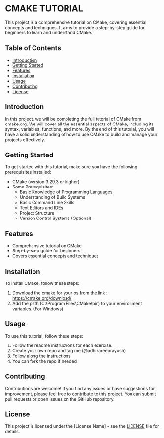 # CMAKE TUTORIAL

This project is a comprehensive tutorial on CMake, covering essential concepts and techniques. It aims to provide a step-by-step guide for beginners to learn and understand CMake.

## Table of Contents

- [Introduction](#introduction)
- [Getting Started](#getting-started)
- [Features](#features)
- [Installation](#installation)
- [Usage](#usage)
- [Contributing](#contributing)
- [License](#license)

## Introduction

In this project, we will be completing the full tutorial of CMake from cmake.org. We will cover all the essential aspects of CMake, including its syntax, variables, functions, and more. By the end of this tutorial, you will have a solid understanding of how to use CMake to build and manage your projects effectively.

## Getting Started

To get started with this tutorial, make sure you have the following prerequisites installed:

- CMake (version 3.29.3 or higher)
- Some Prerequisites:
  - Basic Knowledge of Programming Languages
  - Understanding of Build Systems
  - Basic Command Line Skills
  - Text Editors and IDEs
  - Project Structure
  - Version Control Systems (Optional)

## Features

- Comprehensive tutorial on CMake
- Step-by-step guide for beginners
- Covers essential concepts and techniques

## Installation

To install CMake, follow these steps:

1. Download the cmake for your os from the link : https://cmake.org/download/
2. Add the path (C:\Program Files\CMake\bin) to your environment variables. (For Windows)

## Usage

To use this tutorial, follow these steps:

1. Follow the readme instructions for each exercise.
2. Create your own repo and tag me (@adhikareeprayush)
3. Follow along the instructions
4. You can fork the repo if needed

## Contributing

Contributions are welcome! If you find any issues or have suggestions for improvement, please feel free to contribute to this project. You can submit pull requests or open issues on the GitHub repository.

## License

This project is licensed under the [License Name] - see the [LICENSE](LICENSE) file for details.
